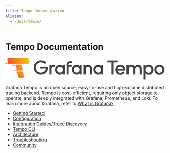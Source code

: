 ```yaml
---
title: Tempo Documentation
aliases:
  - /docs/tempo/
---
```


# Tempo Documentation

<p align="center"><img src="logo_and_name.png" alt="Tempo Logo"></p>

Grafana Tempo is an open source, easy-to-use and high-volume distributed tracing backend. Tempo is cost-efficient, requiring only object storage to operate, and is deeply integrated with Grafana, Prometheus, and Loki. To learn more about Grafana, refer to [What is Grafana?](https://grafana.com/docs/grafana/latest/getting-started/)


- [Getting Started](getting-started/)
- [Configuration](configuration/)
- [Integration Guides/Trace Discovery](guides/)
- [Tempo CLI](cli/)
- [Architecture](architecture/)
- [Troubleshooting](troubleshooting/)
- [Community](community/)